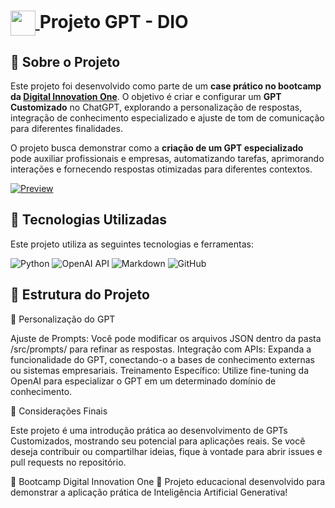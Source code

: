 <h1>
    <a href="https://www.dio.me/">
        <img align="center" width="40px" src="https://hermes.digitalinnovation.one/assets/diome/logo-minimized.png">
    </a>
    <span> Projeto GPT - DIO</span>
</h1>

## 🧠 Sobre o Projeto

Este projeto foi desenvolvido como parte de um **case prático no bootcamp da [Digital Innovation One](https://www.dio.me/)**. O objetivo é criar e configurar um **GPT Customizado** no ChatGPT, explorando a personalização de respostas, integração de conhecimento especializado e ajuste de tom de comunicação para diferentes finalidades.

O projeto busca demonstrar como a **criação de um GPT especializado** pode auxiliar profissionais e empresas, automatizando tarefas, aprimorando interações e fornecendo respostas otimizadas para diferentes contextos.

[![Preview](https://img.shields.io/badge/Preview-000?style=for-the-badge&logo=github&logoColor=30A3DC)](https://www.dio.me/)

## 🚀 Tecnologias Utilizadas

Este projeto utiliza as seguintes tecnologias e ferramentas:

![Python](https://img.shields.io/badge/Python-000?style=for-the-badge&logo=python&logoColor=30A3DC)
![OpenAI API](https://img.shields.io/badge/OpenAI_API-000?style=for-the-badge&logo=openai&logoColor=E94D5F)
![Markdown](https://img.shields.io/badge/Markdown-000?style=for-the-badge&logo=markdown&logoColor=30A3DC)
![GitHub](https://img.shields.io/badge/GitHub-000?style=for-the-badge&logo=github&logoColor=E94D5F)

## 📂 Estrutura do Projeto

🤖 Personalização do GPT

Ajuste de Prompts: Você pode modificar os arquivos JSON dentro da pasta /src/prompts/ para refinar as respostas.
Integração com APIs: Expanda a funcionalidade do GPT, conectando-o a bases de conhecimento externas ou sistemas empresariais.
Treinamento Específico: Utilize fine-tuning da OpenAI para especializar o GPT em um determinado domínio de conhecimento.

📌 Considerações Finais

Este projeto é uma introdução prática ao desenvolvimento de GPTs Customizados, mostrando seu potencial para aplicações reais. Se você deseja contribuir ou compartilhar ideias, fique à vontade para abrir issues e pull requests no repositório.

📢 Bootcamp Digital Innovation One
🚀 Projeto educacional desenvolvido para demonstrar a aplicação prática de Inteligência Artificial Generativa!